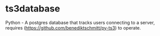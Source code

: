 # ts3database

Python - A postgres database that tracks users connecting to a server, requires (https://github.com/benediktschmitt/py-ts3) to operate.
